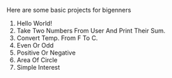 Here are some basic projects for bigenners
1) Hello World!
2) Take Two Numbers From User And Print Their Sum.
3) Convert Temp. From F To C.
4) Even Or Odd
5) Positive Or Negative
6) Area Of Circle
7) Simple Interest
